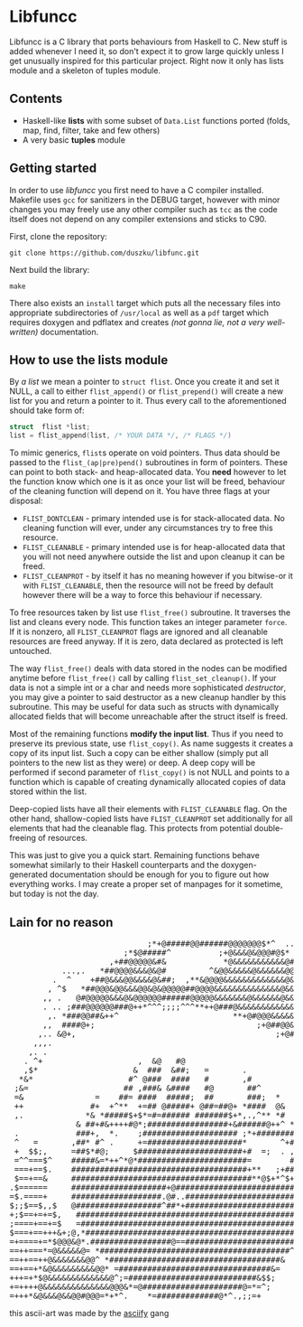 # Libfuncc

Libfuncc is a C library that ports behaviours from Haskell to C. New stuff is
added whenever I need it, so don't expect it to grow large quickly unless I
get unusually inspired for this particular project. Right now it only has lists
module and a skeleton of tuples module.

## Contents

- Haskell-like **lists** with some subset of `Data.List` functions ported
(folds, map, find, filter, take and few others)
- A very basic **tuples** module

## Getting started

In order to use _libfuncc_ you first need to have a C compiler installed.
Makefile uses `gcc` for sanitizers in the DEBUG target, however with minor
changes you may freely use any other compiler such as `tcc` as the code itself
does not depend on any compiler extensions and sticks to C90.

First, clone the repository:

```shell
git clone https://github.com/duszku/libfunc.git
```

Next build the library:

```shell
make
```

There also exists an `install` target which puts all the necessary files into
appropriate subdirectories of `/usr/local` as well as a `pdf` target which
requires doxygen and pdflatex and creates _(not gonna lie, not a very
well-written)_ documentation.

## How to use the lists module

By _a list_ we mean a pointer to `struct flist`. Once you create it and set it
NULL, a call to either `flist_append()` or `flist_prepend()` will create a new
list for you and return a pointer to it. Thus every call to the aforementioned
should take form of:

```c
struct  flist *list;
list = flist_append(list, /* YOUR DATA */, /* FLAGS */)
```

To mimic generics, `flist`s operate on void pointers. Thus data should be passed
to the `flist_(ap|pre)pend()` subroutines in form of pointers. These can point
to both stack- and heap-allocated data. You **need** however to let the function
know which one is it as once your list will be freed, behaviour of the cleaning
function will depend on it. You have three flags at your disposal:

- `FLIST_DONTCLEAN` - primary intended use is for stack-allocated data. No
cleaning function will ever, under any circumstances try to free this resource.
- `FLIST_CLEANABLE` - primary intended use is for heap-allocated data that you
will not need anywhere outside the list and upon cleanup it can be freed.
- `FLIST_CLEANPROT` - by itself it has no meaning however if you bitwise-or it
with `FLIST_CLEANABLE`, then the resource will not be freed by default however
there will be a way to force this behaviour if necessary.

To free resources taken by list use `flist_free()` subroutine. It traverses the
list and cleans every node. This function takes an integer parameter `force`. If
it is nonzero, all `FLIST_CLEANPROT` flags are ignored and all cleanable
resources are freed anyway. If it is zero, data declared as protected is left
untouched.

The way `flist_free()` deals with data stored in the nodes can be modified
anytime before `flist_free()` call by calling `flist_set_cleanup()`. If your
data is not a simple int or a char and needs more sophisticated _destructor_,
you may give a pointer to said destructor as a new cleanup handler by this
subroutine. This may be useful for data such as structs with dynamically
allocated fields that will become unreachable after the struct itself is freed.

Most of the remaining functions **modify the input list**. Thus if you need to
preserve its previous state, use `flist_copy()`. As name suggests it creates a
copy of its input list. Such a copy can be either shallow (simply put all
pointers to the new list as they were) or deep. A deep copy will be performed if
second parameter of `flist_copy()` is not NULL and points to a function which
is capable of creating dynamically allocated copies of data stored within the
list.

Deep-copied lists have all their elements with `FLIST_CLEANABLE` flag. On the
other hand, shallow-copied lists have `FLIST_CLEANPROT` set additionally for all
elements that had the cleanable flag. This protects from potential
double-freeing of resources.

This was just to give you a quick start. Remaining functions behave somewhat
similarly to their Haskell counterparts and the doxygen-generated documentation
should be enough for you to figure out how everything works. I may create a
proper set of manpages for it sometime, but today is not the day.

## Lain for no reason

<pre>
                             ;*+@#####@@######@@@@@@@$*^  ..,     .             
                        ;*$@#####^          ;+@&&&@&@@@#@$*        ,..          
                     ,+##@@@@@&#&            *@&&&&&&&&&&&@#=,  .......,.       
           ...,.   *##@@@@&&&@&@#         ^&@@&&&&&@&&&&&&@@@@@, ......,.,.     
         .  ^    +##@&&&@@&&&&@&##;  ,**&@@@@&&&&&&&&&&&&&@&&@@#*  ........,    
        , ^$   *##@@@&@@&&&@@&@&@@@@@##@@@@&&&&&&&&&&&&&&@&&&&&@#@  .........,  
       ,, .   @#@@@@@&&&@&@@@@@@######@@@@@&&&&&&&@&&&&&&@&&@&&&@#&  ........,,.
       . .. ;###@@@@@@###@++*^^^;;;;^^^**++@###@&&&&&&&&&&&&&&@&@@#, ...........
        ,. *###@@##&++^                        **+@#@@@&&&&&&&&&&@## ...........
       ,,  ####@+;                                  ;+@##@@&&&&&&@@#  ..........
      ,.. &@+,                                          ;+@#@&&&&&@#  ..........
     ,,,.                                                   *@#@@@@#  ..........
    ,. .                                                      .+###@ .........,.
   . ^+                    ,  &@   #@                            +#. ...........
   ,$*                    &  ###  &##;   =       .                  ............
  *&*                    #^ @###  ####   #       ,#                  .,.........
 ;&=                    ## ,###& &####   #@       ##^                  .........
 =&               =    ##= ####  #####;  ##       ###;  *               ........
 ++              #+  +^**  +=## @#####+ @##=##@+ *####  @&               .......
 ,.             *& *#####$+$*=#=###### #######$+*,.,^** *#                .,....
              & ##+#&++++#@*;#################+&######@++^ *+              ,....
 .            ###+,  *.    ;#################### ;*+########@*              ....
 ^   =       ,##* #^ .     +=####################*       ^+####,            ,...
 +  $$;,     =##$*#@;     $######################+#  =;  . ,.@#@ ^           ...
 =^^===$^    #####&=*++^*@*#######################=        #; =##            ...
 ===+==$.    #####################################+**   ;+##**+## ;;.         ..
 $==+==&     ######################################**@$+*^$+####    ^;;.,     ..
.$======     ####################+@#############################    ,*^        .
=$.====+     ###################.@#..##########################    .            
$;;$==$,,$   @##################^##*+#########################+          ==     
+;$==+=+=$,   ################################################         &&@*     
;====+==+=$   =##############################################;        $#+    ^^ 
$===+==+++&+;@,*#############################################         *,      $=
=+====+=*$@@@&@*.#################@==#######################.                 =+
==++===*=@&&&&&@= *########################################^           ;   ;=+=+
==++==++@&&&&&&&@@^ *####################################&           ,===^;===++
==+==+*&@&&&&&&&&&@@* =################################&=         *;^=+++==+++++
+++=+*$@&&&&&&&&&&&&&@^;=###########################&$$;        ;==$&&*+++=+++++
+=++++@&&&&&&&&&&&&&&@@@&*=@#####################@=*=^;       ^&@&&&&@=*++++++++
=+++*&@&&&@&&@@#@@@=*+*^.    *=#############@*^.,;;=+       *@@&&&&&&&@*++=+++++
</pre>

this ascii-art was made by the [asciify](https://github.com/duszku/asciify) gang
